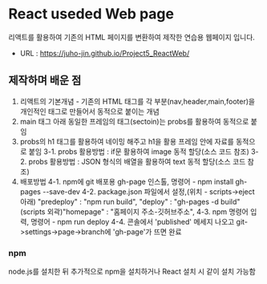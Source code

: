 # React useded Web page

리액트를 활용하여 기존의 HTML 페이지를 변환하여 제작한 연습용 웹페이지 입니다.
- URL : https://juho-jin.github.io/Project5_ReactWeb/
## 제작하며 배운 점
1. 리액트의 기본개념 - 기존의 HTML 태그를 각 부분(nav,header,main,footer)을 개인적인 태그로 만들어서 동적으로 붙이는 개념
2. main 태그 아래 동일한 프레임의 태그(sectoin)는 probs를 활용하여 동적으로 붙임
3. probs의 h1 태그를 활용하여 네이밍 해주고 h1을 활용 프레임 안에 자료를 동적으로 붙임
3-1. probs 활용방법 : if문 활용하여 image 동적 할당(소스 코드 참조)
3-2. probs 활용방법 : JSON 형식의 배열을 활용하여 text 동적 할당(소스 코드 참조)
4. 배포방법
4-1. npm에 git 배포용 gh-page 인스톨, 명령어 - npm install gh-pages --save-dev
4-2. package.json 파일에서 설정,(위치 - scripts->eject 아래)
              "predeploy" : "npm run build",
              "deploy" : "gh-pages -d build"
(scripts 외곽)"homepage" : "홈페이지 주소-깃허브주소",
4-3. npm 명령어 입력, 명령어 - npm run deploy
4-4. 콘솔에서 'published' 메세지 나오고 git->settings->page->branch에 'gh-page'가 뜨면 완료
### npm
node.js를 설치한 뒤 추가적으로 npm을 설치하거나 React 설치 시 같이 설치 가능함
